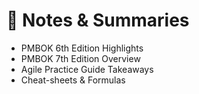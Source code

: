 # 📝 Notes & Summaries

- PMBOK 6th Edition Highlights
- PMBOK 7th Edition Overview
- Agile Practice Guide Takeaways
- Cheat-sheets & Formulas
